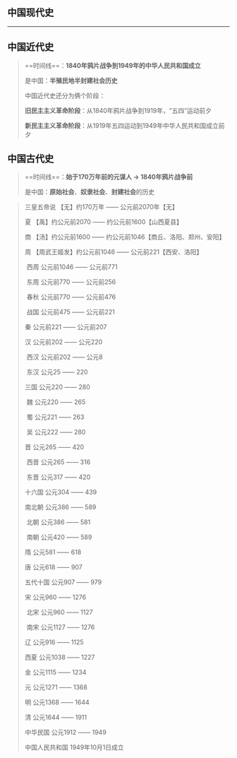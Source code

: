 ## 中国现代史

****





## 中国近代史

>   ==时间线==：**1840年鸦片战争到1949年的中华人民共和国成立**
>
>   是中国：**半殖民地半封建社会历史**
>
>   
>
>   中国近代史还分为俩个阶段：
>
>   **旧民主主义革命阶段**：从1840年鸦片战争到1919年，“五四”运动前夕
>
>   **新民主主义革命阶段**：从1919年五四运动到1949年中华人民共和国成立前夕





































## 中国古代史

>   ==时间线==：**始于170万年前的元谋人 -> 1840年鸦片战争前**
>
>   是中国：**原始社会**、**奴隶社会**、**封建社会**的历史



>   三皇五帝说				【无】约170万年	——	公元前2070年【无】
>
>   夏							【禹】约公元前2070	——	约公元前1600【山西夏县】
>
>   商							【汤】约公元前1600	——	约公元前1046【商丘、洛阳、郑州、安阳】
>
>   周							【周武王姬发】约公元前1046	——	公元前221【西安、洛阳】
>
>   ​	西周						公元前1046	——	公元前771
>
>   ​	东周						公元前770	——	公元前256
>
>   ​	春秋						公元前770	——	公元前476
>
>   ​	战国						公元前475	——	公元前221
>
>   秦							公元前221	——	公元前207
>
>   汉							公元前202	——	公元220
>
>   ​	西汉						公元前202	——	公元8
>
>   ​	东汉						公元25	——	220
>
>   三国						公元220	——	280
>
>   ​	魏							公元220	——	265
>
>   ​	蜀							公元221	——	263
>
>   ​	吴							公元222	——	280
>
>   晋							公元265	——	420
>
>   ​	西晋						公元265	——	316
>
>   ​	东晋						公元317	——	420
>
>   十六国					公元304	——	439
>
>   南北朝					公元386	——	589
>
>   ​	北朝						公元386	——	581
>
>   ​	南朝						公元420	——	589
>
>   隋							公元581	——	618
>
>   唐							公元618	——	907
>
>   五代十国				  公元907	——	979
>
>   宋							公元960	——	1276
>
>   ​	北宋						公元960	——	1127
>
>   ​	南宋						公元1127	——	1276
>
>   辽							公元916	——	1125
>
>   西夏						公元1038	——	1227
>
>   金							公元1115	——	1234
>
>   元							公元1271	——	1368
>
>   明							公元1368	——	1644
>
>   清							公元1644	——	1911
>
>   中华民国				  公元1912	——	1949
>
>   中国人民共和国		1949年10月1日成立



































